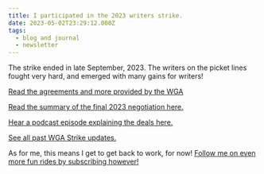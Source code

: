 ```yaml
---
title: I participated in the 2023 writers strike.
date: 2023-05-02T23:29:12.000Z
tags:
  - blog and journal
  - newsletter
---
```


The strike ended in late September, 2023. The writers on the picket lines fought very hard, and emerged with many gains for writers!

[Read the agreements and more provided by the WGA](https://www.wgacontract2023.org/the-campaign/tentative-agreement)

[Read the summary of the final 2023 negotiation here.](https://www.wgacontract2023.org/the-campaign/summary-of-the-2023-wga-mba)

[Hear a podcast episode explaining the deals here.](https://theankler.com/p/adam-conover-wga-podcast)

[See all past WGA Strike updates.](https://www.wgacontract2023.org/updates)

As for me, this means I get to get back to work, for now! [Follow me on even more fun rides by subscribing however!](/follow)
